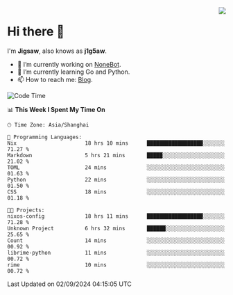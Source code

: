 <a href="#">
  <img align="right" src="https://github-readme-stats.vercel.app/api?username=j1g5awi&count_private=true&show_icons=true&title_color=80070B&text_color=B3B3B3&bg_color=212121&icon_color=80070B" />
</a>

# Hi there 👋

I'm **Jigsaw**, also knows as **j1g5aw**.

- 🔭 I’m currently working on [NoneBot](https://github.com/nonebot).
- 🌱 I’m currently learning Go and Python.
- 📫 How to reach me: [Blog](https://blog.maddestroyer.xyz/).

<!--START_SECTION:waka-->
![Code Time](http://img.shields.io/badge/Code%20Time-1%2C703%20hrs%2010%20mins-blue)

📊 **This Week I Spent My Time On** 

```text
🕑︎ Time Zone: Asia/Shanghai

💬 Programming Languages: 
Nix                      18 hrs 10 mins      ██████████████████░░░░░░░   71.27 % 
Markdown                 5 hrs 21 mins       █████░░░░░░░░░░░░░░░░░░░░   21.02 % 
TOML                     24 mins             ░░░░░░░░░░░░░░░░░░░░░░░░░   01.63 % 
Python                   22 mins             ░░░░░░░░░░░░░░░░░░░░░░░░░   01.50 % 
CSS                      18 mins             ░░░░░░░░░░░░░░░░░░░░░░░░░   01.18 % 

🐱‍💻 Projects: 
nixos-config             18 hrs 11 mins      ██████████████████░░░░░░░   71.28 % 
Unknown Project          6 hrs 32 mins       ██████░░░░░░░░░░░░░░░░░░░   25.65 % 
Count                    14 mins             ░░░░░░░░░░░░░░░░░░░░░░░░░   00.92 % 
librime-python           11 mins             ░░░░░░░░░░░░░░░░░░░░░░░░░   00.72 % 
rime                     10 mins             ░░░░░░░░░░░░░░░░░░░░░░░░░   00.72 % 
```


 Last Updated on 02/09/2024 04:15:05 UTC
<!--END_SECTION:waka-->
